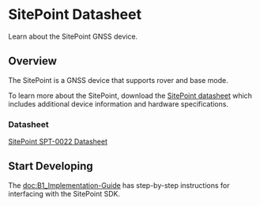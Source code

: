 # SitePoint Datasheet

Learn about the SitePoint GNSS device.

## Overview

The SitePoint is a GNSS device that supports rover and base mode.

To learn more about the SitePoint, download the [SitePoint datasheet](https://signalquest.com/download/SQ-SPT-0022%20SitePoint%E2%84%A2%20RTK-GNSS%20Base%20and%20Rover.pdf) which includes additional device information and hardware specifications. 

### Datasheet

[SitePoint SPT-0022 Datasheet](https://signalquest.com/download/SQ-SPT-0022%20SitePoint%E2%84%A2%20RTK-GNSS%20Base%20and%20Rover.pdf)

## Start Developing

The <doc:B1_Implementation-Guide> has step-by-step instructions for interfacing with the SitePoint SDK.
